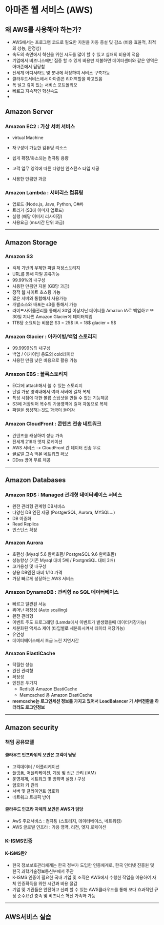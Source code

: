 # 아마존 웹 서비스 (AWS)
## 왜 AWS를 사용해야 하는가?
 + AWS에서는 프로그램 코드로 필요한 자원을 자동 증설 및 감소 (비용 효율적, 최적의 성능, 안정성)
 + 속도의 측면에서 혁신을 위한 시도를 많이 할 수 있고 실패의 비용이 적음
 + 기업에서 비즈니스에만 집중 할 수 있게 비용만 지불하면 데이터센터와 같은 영역은 아마존에서 담당함
 + 전세계 어디서라도 몇 분내에 확장하여 서비스 구축가능
 + 클라우드서비스에서 아마존은 리더역할을 하고있음
 + 폭 널고 깊이 있는 서비스 포트폴리오
 + 빠르고 지속적인 혁신속도
 + 

## Amazon Server
### Amazon EC2 : 가상 서버 서비스
 + virtual Machine
 
 + 재구성이 가능한 컴퓨팅 리소스
 
 + 쉽게 확장/축소되는 컴퓨팅 용량
 
 + 고객 업무 영역에 따른 다양한 인스턴스 타입 제공
 
 + 사용한 만큼만 과금
 
### Amazon Lambda : 서버리스 컴퓨팅
 + 업로드 (Node.js, Java, Python, C##)
 + 트리거 (S3에 이미지 업로드)
 + 실행 (해당 이미지 리사이징)
 + 사용요금 (ms시간 단위 과금)
 
 ***
 
 ## Amazon Storage
  ### Amazon S3
   + 객체 기반의 무제한 파일 저장스토리지
   + URL를 통해 파일 공유가능
   + 99.99%의 내구성
   + 사용한 만큼만 지불 (GB당 과금)
   + 정적 웹 사이트 호스팅 가능
   + 많은 서버와 통합해서 사용가능
   + 개발소스와 배포는 s3를 통해서 가능
   + 라이프사이클관리를 통해서 30일 이상지난 데이터를 Amazon IA로 백업하고 또 30일 지나면 Amazon Glacier에 데이터백업
   + 1TB당 소요되는 비용은 S3 = 25$ IA = 18$ glacier = 5$
   
  ### Amazon Glacier : 아카이빙/백업 스토리지
   + 99.9999%의 내구성 
   + 백업 / 아카이빙 용도의 cold데이터
   + 사용한 만큼 낮은 비용으로 활용 가능
   
  ### Amazon EBS : 블록스토리지
   + EC2에 attach해서 쓸 수 있는 스토리지
   + 단일 가용 영역내에서 여러 서버에 걸쳐 복제
   + 특성 시점에 대한 볼륨 스냅샷을 만들 수 있는 기능제공
   + S3에 저장되어 복수의 가용영역에 걸쳐 자동으로 복제
   + 파일을 생성하는것도 과금이 들어감
  
  ### Amazon CloudFront : 콘텐츠 전송 네트워크
   + 컨텐츠를 캐싱하여 성능 가속
   + 전세계 216개 엣지 로케이션
   + AWS 서비스 -> CloudFront 간 데이터 전송 무료
   + 글로벌 고속 백본 네트워크 확보
   + DDos 방어 무료 제공
   
 ***
   
  ## Amazon Databases
  ### Amazon RDS : Managed 관계형 데이터베이스 서비스
   + 완전 관리형 관계형 DB서비스
   + 다양한 DB 엔진 제공 (PostgerSQL, Aurora, MYSQL...)
   + DB 이중화
   + Read Replica
   + 인스턴스 확장
   
  ### Amazon Aurora
   + 호환성 (Mysql 5.6 완벽호환/ PostgreSQL 9.6 완벽호환)
   + 성능향상 (기존 Mysql 대비 5배 / PostgreSQL 대비 3배)
   + 고가용성 및 내구성
   + 상용 DB엔진 대비 1/10 가격
   + 가장 빠르게 성장하는 AWS 서비스
   
  ### Amazon DynamoDB : 관리형 no SQL 데이터베이스
   + 빠르고 일관된 서능
   + 뛰어난 확장성 (Auto scailing)
   + 완전 관리형
   + 이벤트 주도 프로그래밍 (Lamda에서 이벤트가 발생했을때 데이터저장가능)
   + 세분화된 액세스 제어 (타입별로 세분화시켜서 데이터 저장가능)
   + 유연성
   + 데이터베이스에서 조금 느린 지연시간
   
  ### Amazon ElastiCache
   + 탁월한 성능
   + 완전 관리형
   + 확장성
   + 엔진은 두가지
     + Redis용 Amazon ElastiCache
     + Memcached 용 Amazon ElastiCache
   + **memcache는 로그인세션 정보를 가지고 있어서 LoadBalancer 가 서버전환을 하더라도 로그인정보**

***

## Amazon security
### 책임 공유모델
#### 클라우드 인프라위의 보안은 고객이 담당
 + 고객데이터 / 어플리케이션
 + 플랫폼, 어플리케이션, 계정 및 접근 관리 (IAM)
 + 운영체제, 네트워크 및 방화벽 설정 / 구성
 + 암호화 키 관리
 + 서버 및 클라이언트 암호화
 + 네트워크 트래픽 방어
 
#### 클라우드 인프라 자체의 보안은 AWS가 담당
 + AwS 주요서비스 : 컴퓨팅 (스토리지, 데이터베이스, 네트워킹)
 + AWS 글로벌 인프라 : 가용 영역, 리전, 엣지 로케이션
### K-ISMS인증
#### K-ISMS란?
 + 한국 정보보호관리체계는 한국 정부가 도입한 인증체계로, 한국 인터넷 진흥원 및 한국 과학기술정보통신부에서 주관
 + K-ISMS 인증이 필요한 국내 기업 및 조직은 AWS에서 수행한 작업을 이용하여 자체 인증획득을 위한 시간과 비용 절감
 + 기업 및 기관들은 안전하고 신뢰 할 수 있는 AWS클라우드를 통해 보다 효과적인 규정 준수요건 충족 및 비즈니스 혁신 가속화 가능

***

## AWS서비스 실습

### 
